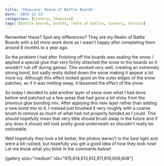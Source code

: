 ```yaml
---
title: 'Showcase: Realm of Battle Boards'
date: '2015-12-23'
categories: [Scenery, Showcase]
tags: [battle boards, boards, realm of battle, scenery, terrain]
---
```


Remember these? Spot any differences? They are my Realm of Battle Boards with a bit more work done as I wasn't happy after completing them around 6 months to a year ago.

So the problem I had after finishing off the boards was sealing the snow. I applied a special glue that very firmly attached the snow to the boards so it wouldn't rub off during games. This worked very well, creating an extremely strong bond, but sadly really dulled down the snow making it appear a lot more icy. Although this effect looked good on the outer edges of the snow patches, as if it was melting away, it lessened the effect of the snow.

So today I decided to add another layer of snow over what I had done before and patched up a few areas that had gone a bit shiny from the previous glue bonding mix. After applying this new layer rather than adding a new bond mix to it, I instead just brushed it very roughly with a coarse brush to remove as much of what had not properly bonded as I could. This should hopefully mean that very little should brush away in the future and if any does it should still look pretty good underneath so shouldn't really be noticeable.

Well hopefully they look a bit better, the photos weren't in the best light and were a bit rushed, but hopefully you get a good idea of how they look now! Let me know what you think in the comments below!

[gallery size="medium" ids="615,614,613,612,611,610,609,608"]
